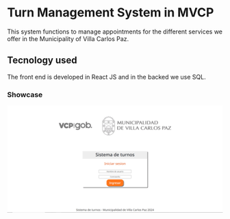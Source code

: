 # Turn Management System in MVCP

This system functions to manage appointments for the different services we offer in the Municipality of Villa Carlos Paz.

## Tecnology used

The front end is developed in React JS and in the backed we use SQL.


### Showcase

![Alt text](https://github.com/wocaso/Turner-ReactMunicipality-2024/blob/main/public/Screen%20for%20readme.gif)
